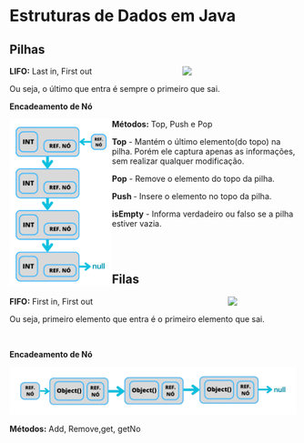 <h1>Estruturas de Dados em Java</h1>

<h2>Pilhas</h2>

<img width="200" src="https://images.vexels.com/media/users/3/157518/isolated/preview/c54323942a5b08df8411e33e25680ab3-pilha-de-livros-vetor.png" align="right"/>
<p><b>LIFO:</b> Last in, First out</p>
<p>Ou seja, o último que entra é sempre o primeiro que sai.</p>

<p><b>Encadeamento de Nó</b></p>
<img src="../../assets/Pilha.png" width="180" align="left"/>


<p><b>Métodos:</b> Top, Push e Pop</p>


<p><b>Top</b> - Mantém o último elemento(do topo) na pilha. 
Porém ele captura apenas as informações, 
sem realizar qualquer modificação.</p>

<p><b>Pop</b> - Remove o elemento do topo da pilha.</p>

<p><b>Push </b>- Insere o elemento no topo da pilha.</p>

<p><b>isEmpty</b> - Informa verdadeiro ou falso se a pilha estiver vazia.</p>

<br/><br/>
<h2>Filas</h2>
<img src="https://cdn-icons-png.flaticon.com/512/5928/5928200.png" align="right" width="120" />
<p><b>FIFO:</b> First in, First out</p>
<p>Ou seja, primeiro elemento que entra é o primeiro elemento que sai.</p>

<br/>
<p><b>Encadeamento de Nó</b></p>
<img src="../../assets/Fila.png" width="600 />

<p><b>Métodos:</b> Enqueue e Dequeue</p>

<p><b>Enqueue </b>- O novo elemento entre entre Ref nó (De entrada) e o último Objeto. Ou seja o último da fila.</p>

<p><b>Dequeue </b>- O método retira o primeiro elemento da fila, imediatamente o segundo apontará para nulo.</p>


<h2>Listas Encadeadas</h2>

<img src="../../assets/Fila.png" />

<p><b>Métodos:</b> Add, Remove,get, getNo </p>